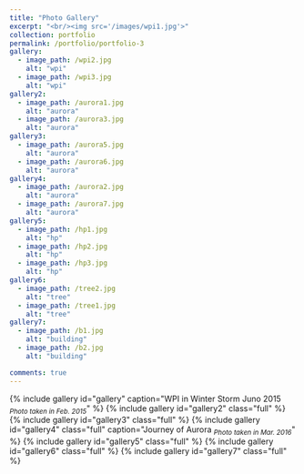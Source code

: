 ```yaml
---
title: "Photo Gallery"
excerpt: "<br/><img src='/images/wpi1.jpg'>"
collection: portfolio
permalink: /portfolio/portfolio-3
gallery:
  - image_path: /wpi2.jpg
    alt: "wpi"
  - image_path: /wpi3.jpg
    alt: "wpi"
gallery2:
  - image_path: /aurora1.jpg
    alt: "aurora"
  - image_path: /aurora3.jpg
    alt: "aurora"
gallery3:
  - image_path: /aurora5.jpg
    alt: "aurora"
  - image_path: /aurora6.jpg
    alt: "aurora"
gallery4:
  - image_path: /aurora2.jpg
    alt: "aurora"
  - image_path: /aurora7.jpg
    alt: "aurora"
gallery5:
  - image_path: /hp1.jpg
    alt: "hp"
  - image_path: /hp2.jpg
    alt: "hp"
  - image_path: /hp3.jpg
    alt: "hp"
gallery6:
  - image_path: /tree2.jpg
    alt: "tree"
  - image_path: /tree1.jpg
    alt: "tree"
gallery7:
  - image_path: /b1.jpg
    alt: "building"
  - image_path: /b2.jpg
    alt: "building"

comments: true
---
```


{% include gallery id="gallery" caption="WPI in Winter Storm Juno 2015 <sub>_Photo taken in Feb. 2015_</sub>" %}
{% include gallery id="gallery2" class="full" %}
{% include gallery id="gallery3" class="full" %}
{% include gallery id="gallery4" class="full" caption="Journey of Aurora <sub>_Photo taken in Mar. 2016_</sub>" %}
{% include gallery id="gallery5" class="full"  %}
{% include gallery id="gallery6" class="full"  %}
{% include gallery id="gallery7" class="full"  %}
